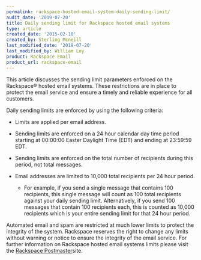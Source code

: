 ```yaml
---
permalink: rackspace-hosted-email-system-daily-sending-limit/
audit_date: '2019-07-20'
title: Daily sending limit for Rackspace hosted email systems
type: article
created_date: '2015-02-10'
created_by: Sterling Mcneill
last_modified_date: '2019-07-20'
last_modified_by: William Loy
product: Rackspace Email
product_url: rackspace-email
---
```


This article discusses the sending limit parameters enforced on the
Rackspace&reg; hosted email systems. These restrictions are in place to protect the email service
and ensure a timely and reliable experience for all customers.

Daily sending limits are enforced by using the following criteria:

- Limits are applied per email address.
- Sending limits are enforced on a 24 hour calendar day  time period starting at 00:00:00 Easter Daylight Time (EDT) and ending at 23:59:59 EDT.
- Sending limits are enforced on the total number of recipients during this period, not total messages.
- Email addresses are limited to 10,000 total recipients per 24 hour period.

  - For example, if you send a single message that contains 100 recipients, this single message will count as 100 total recipients against your daily sending limit.  Alternatively, if you send 100 messages that contain 100 recipients each, this is counted as 10,000 recipients which is your entire sending limit for that 24 hour period.


Automated email and spam are restricted at much lower limits to protect
the integrity of the system. Rackspace reserves the right to change any
limits without warning or notice to ensure the integrity of the email
service. For further information on Rackspace hosted email systems limits please
visit the [Rackspace Postmaster](https://postmaster.emailsrvr.com/home)site.
